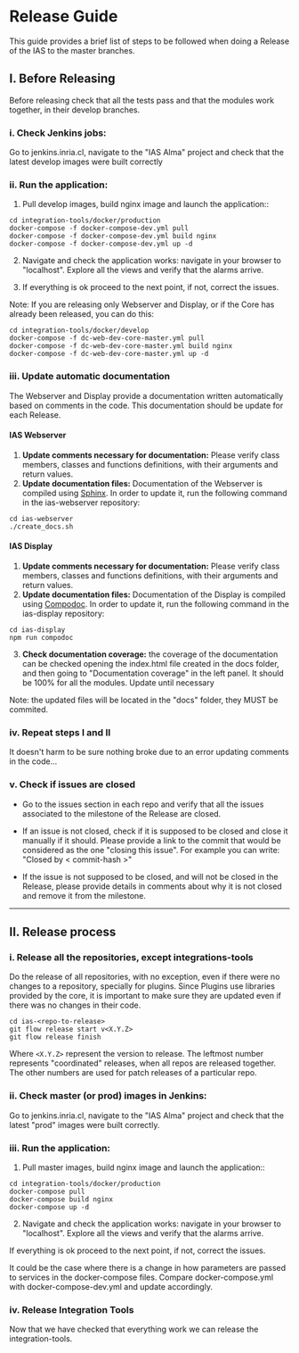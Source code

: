 # Release Guide

This guide provides a brief list of steps to be followed when doing a Release of the IAS to the master branches.

## I. Before Releasing
Before releasing check that all the tests pass and that the modules work together, in their develop branches.

### i. Check Jenkins jobs:
Go to jenkins.inria.cl, navigate to the "IAS Alma" project and check that the latest develop images were built correctly

### ii. Run the application:
1. Pull develop images, build nginx image and launch the application::
```
cd integration-tools/docker/production
docker-compose -f docker-compose-dev.yml pull
docker-compose -f docker-compose-dev.yml build nginx
docker-compose -f docker-compose-dev.yml up -d
```

2. Navigate and check the application works: navigate in your browser to "localhost". Explore all the views and verify that the alarms arrive.

3. If everything is ok proceed to the next point, if not, correct the issues.

Note: If you are releasing only Webserver and Display, or if the Core has already been released, you can do this:
```
cd integration-tools/docker/develop
docker-compose -f dc-web-dev-core-master.yml pull
docker-compose -f dc-web-dev-core-master.yml build nginx
docker-compose -f dc-web-dev-core-master.yml up -d
```

### iii. Update automatic documentation
The Webserver and Display provide a documentation written automatically based on comments in the code. This documentation should be update for each Release.

#### IAS Webserver
1. __Update comments necessary for documentation:__ Please verify class members, classes and functions definitions, with their arguments and return values.
2. __Update documentation files:__ Documentation of the Webserver is compiled using [Sphinx](http://www.sphinx-doc.org/). In order to update it, run the following command in the ias-webserver repository:
```
cd ias-webserver
./create_docs.sh
```

#### IAS Display
1. __Update comments necessary for documentation:__ Please verify class members, classes and functions definitions, with their arguments and return values.
2. __Update documentation files:__ Documentation of the Display is compiled using [Compodoc](https://compodoc.github.io/compodoc/). In order to update it, run the following command in the ias-display repository:
```
cd ias-display
npm run compodoc
```
3. __Check documentation coverage:__ the coverage of the documentation can be checked opening the index.html file created in the docs folder, and then going to "Documentation coverage" in the left panel. It should be 100% for all the modules. Update until necessary

Note: the updated files will be located in the "docs" folder, they MUST be commited.

### iv. Repeat steps I and II
It doesn't harm to be sure nothing broke due to an error updating comments in the code...

### v. Check if issues are closed
* Go to the issues section in each repo and verify that all the issues associated to the milestone of the Release are closed.

* If an issue is not closed, check if it is supposed to be closed and close it manually if it should. Please provide a link to the commit that would be considered as the one "closing this issue". For example you can write: "Closed by < commit-hash >"

* If the issue is not supposed to be closed, and will not be closed in the Release, please provide details in comments about why it is not closed and remove it from the milestone.
---
## II. Release process
### i. Release all the repositories, except integrations-tools
Do the release of all repositories, with no exception, even if there were no changes to a repository, specially for plugins. Since Plugins use libraries provided by the core, it is important to make sure they are updated even if there was no changes in their code.

```
cd ias-<repo-to-release>
git flow release start v<X.Y.Z>
git flow release finish
```

Where `<X.Y.Z>` represent the version to release. The leftmost number represents "coordinated" releases, when all repos are released together. The other numbers are used for patch releases of a particular repo.

### ii. Check master (or prod) images in Jenkins:
Go to jenkins.inria.cl, navigate to the "IAS Alma" project and check that the latest "prod" images were built correctly.

### iii. Run the application:
1. Pull master images, build nginx image and launch the application::
```
cd integration-tools/docker/production
docker-compose pull
docker-compose build nginx
docker-compose up -d
```

2. Navigate and check the application works: navigate in your browser to "localhost". Explore all the views and verify that the alarms arrive.

If everything is ok proceed to the next point, if not, correct the issues.

It could be the case where there is a change in how parameters are passed to services in the docker-compose files. Compare docker-compose.yml with docker-compose-dev.yml and update accordingly.

### iv. Release Integration Tools
Now that we have checked that everything work we can release the integration-tools.
